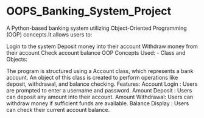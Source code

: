 # OOPS_Banking_System_Project
A Python-based banking system utilizing Object-Oriented Programming (OOP) concepts.It allows users to:

Login to the system
Deposit money into their account
Withdraw money from their account
Check account balance
OOP Concepts Used: - Class and Objects:

The program is structured using a Account class, which represents a bank account.
An object of this class is created to perform operations like deposit, withdrawal, and balance checking.
Features: Account Login : Users are prompted to enter a username and password. Amount Deposit : Users can deposit any amount into their account. Amount Withdrawal: Users can withdraw money if sufficient funds are available. Balance Display : Users can check their current account balance.

